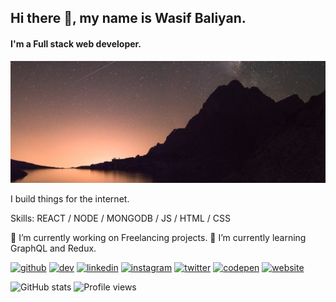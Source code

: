 <!-- <div>
    <div>
        <h5>Hey there!</h5>
        <h1>I'm Wasif Baliyan.</h1>
        <p>I build things for the internet.<p>
        <p>Thanks for stopping by.</p>
        <p>
            Get in touch <a href="https://wasifbaliyan.github.io">wasifbaliyan</a>
        </p>
    </div>
</div> -->

<!-- Hey there!

### I'm Wasif Baliyan.

_I build things for the internet._

Thanks for stopping by.

Get in touch [wasifbaliyan](https://wasifbaliyan.github.io) -->

## Hi there 👋, my name is Wasif Baliyan.

#### I'm a Full stack web developer.

![Full stack web developer.](https://raw.githubusercontent.com/wasifbaliyan/wasifbaliyan/master/reame-image.jpg)

I build things for the internet.

Skills: REACT / NODE / MONGODB / JS / HTML / CSS

🔭 I’m currently working on Freelancing projects.
🌱 I’m currently learning GraphQL and Redux.

[<img src='https://cdn.jsdelivr.net/npm/simple-icons@3.0.1/icons/github.svg' alt='github' height='40'>](https://github.com/wasifbaliyan) [<img src='https://cdn.jsdelivr.net/npm/simple-icons@3.0.1/icons/dev-dot-to.svg' alt='dev' height='40'>](https://dev.to/wasifbaliyan) [<img src='https://cdn.jsdelivr.net/npm/simple-icons@3.0.1/icons/linkedin.svg' alt='linkedin' height='40'>](https://www.linkedin.com/in/wasifbaliyan/) [<img src='https://cdn.jsdelivr.net/npm/simple-icons@3.0.1/icons/instagram.svg' alt='instagram' height='40'>](https://www.instagram.com/wasifbaliyan/) [<img src='https://cdn.jsdelivr.net/npm/simple-icons@3.0.1/icons/twitter.svg' alt='twitter' height='40'>](https://twitter.com/wasifbaliyan) [<img src='https://cdn.jsdelivr.net/npm/simple-icons@3.0.1/icons/codepen.svg' alt='codepen' height='40'>](https://codepen.io/wasifbaliyan) [<img src='https://cdn.jsdelivr.net/npm/simple-icons@3.0.1/icons/icloud.svg' alt='website' height='40'>](wasifbaliyan.github.io)

![GitHub stats](https://github-readme-stats.vercel.app/api?username=wasifbaliyan&show_icons=true) ![Profile views](https://gpvc.arturio.dev/wasifbaliyan)

